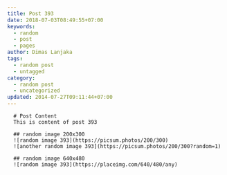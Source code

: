 ```yaml
---
title: Post 393
date: 2018-07-03T08:49:55+07:00
keywords:
  - random
  - post
  - pages
author: Dimas Lanjaka
tags:
  - random post
  - untagged
category:
  - random post
  - uncategorized
updated: 2014-07-27T09:11:44+07:00
---
```


      # Post Content
      This is content of post 393

      ## random image 200x300
      ![random image 393](https://picsum.photos/200/300)
      ![another random image 393](https://picsum.photos/200/300?random=1)

      ## random image 640x480
      ![random image 393](https://placeimg.com/640/480/any)
      